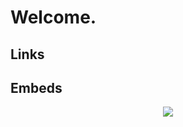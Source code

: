 # Welcome.
## Links
## Embeds
<p align="center">
  <img src="https://api.boot.dev/v1/users/public/e0806295-d28b-411b-80c1-1631e03348c5/thumbnail" >
</p>
